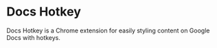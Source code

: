 # Docs Hotkey

Docs Hotkey is a Chrome extension for easily styling content on Google Docs with hotkeys.
